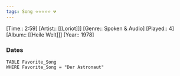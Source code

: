 ```yaml
---
tags: Song ⭐⭐⭐⭐⭐ 💔
---
```

[Time:: 2:59]
[Artist:: [[Loriot]]]
[Genre:: Spoken & Audio]
[Played:: 4]
[Album:: [[Heile Welt]]]
[Year:: 1978]
### Dates
````dataview
TABLE Favorite_Song
WHERE Favorite_Song = "Der Astronaut"
````